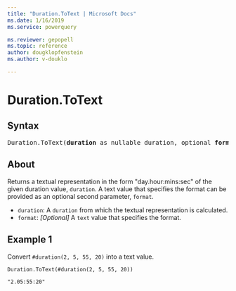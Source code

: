 ```yaml
---
title: "Duration.ToText | Microsoft Docs"
ms.date: 1/16/2019
ms.service: powerquery

ms.reviewer: gepopell
ms.topic: reference
author: dougklopfenstein
ms.author: v-douklo

---
```

# Duration.ToText

## Syntax

<pre>
Duration.ToText(<b>duration</b> as nullable duration, optional <b>format</b> as nullable text) as nullable text
</pre>

## About

Returns a textual representation in the form "day.hour:mins:sec" of the given duration value, <code>duration</code>. A text value that specifies the format can be provided as an optional second parameter, <code>format</code>. <ul> <li><code>duration</code>: A <code>duration</code> from which the textual representation is calculated.</li> <li><code>format</code>: <i>[Optional]</i> A <code>text</code> value that specifies the format.</li> </ul>

## Example 1

Convert `#duration(2, 5, 55, 20)` into a text value.

```powerquery-m
Duration.ToText(#duration(2, 5, 55, 20))
```

`
"2.05:55:20"
`

